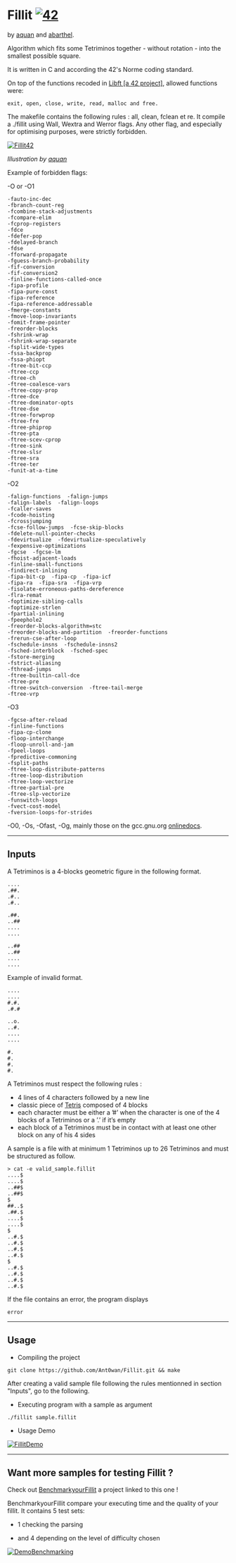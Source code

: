 # Fillit [![42](https://i.imgur.com/9NXfcit.jpg)](i.imgur.com/9NXfcit.jpg)

by <a href="https://github.com/anniton" target="_blank">aquan</a> and <a href="https://github.com/Ant0wan" target="_blank">abarthel</a>.

Algorithm which fits some Tetriminos together - without rotation - into the smallest possible square.

It is written in C and according the 42's Norme coding standard.

On top of the functions recoded in <a href="https://github.com/Ant0wan/Libft.git" target="_blank">Libft [a 42 project]</a>, allowed functions were:
```
exit, open, close, write, read, malloc and free.
```

The makefile contains the following rules : all, clean, fclean et re. It compile a ./fillit using Wall, Wextra and Werror flags. Any other flag, and especially for optimising purposes, were strictly forbidden.

<p align="center">

[![Fillit42](https://i.imgur.com/zhjXZNr.png)](i.imgur.com/zhjXZNr.png)

<em>Illustration by <a href="https://github.com/anniton" target="_blank">aquan</a></em>

</p>

Example of forbidden flags:

-O or -O1
```
-fauto-inc-dec 
-fbranch-count-reg 
-fcombine-stack-adjustments 
-fcompare-elim 
-fcprop-registers 
-fdce 
-fdefer-pop 
-fdelayed-branch 
-fdse 
-fforward-propagate 
-fguess-branch-probability 
-fif-conversion 
-fif-conversion2 
-finline-functions-called-once 
-fipa-profile 
-fipa-pure-const 
-fipa-reference 
-fipa-reference-addressable 
-fmerge-constants 
-fmove-loop-invariants 
-fomit-frame-pointer 
-freorder-blocks 
-fshrink-wrap 
-fshrink-wrap-separate 
-fsplit-wide-types 
-fssa-backprop 
-fssa-phiopt 
-ftree-bit-ccp 
-ftree-ccp 
-ftree-ch 
-ftree-coalesce-vars 
-ftree-copy-prop 
-ftree-dce 
-ftree-dominator-opts 
-ftree-dse 
-ftree-forwprop 
-ftree-fre 
-ftree-phiprop 
-ftree-pta 
-ftree-scev-cprop 
-ftree-sink 
-ftree-slsr 
-ftree-sra 
-ftree-ter 
-funit-at-a-time
```

-O2
```
-falign-functions  -falign-jumps 
-falign-labels  -falign-loops 
-fcaller-saves 
-fcode-hoisting 
-fcrossjumping 
-fcse-follow-jumps  -fcse-skip-blocks 
-fdelete-null-pointer-checks 
-fdevirtualize  -fdevirtualize-speculatively 
-fexpensive-optimizations 
-fgcse  -fgcse-lm  
-fhoist-adjacent-loads 
-finline-small-functions 
-findirect-inlining 
-fipa-bit-cp  -fipa-cp  -fipa-icf 
-fipa-ra  -fipa-sra  -fipa-vrp 
-fisolate-erroneous-paths-dereference 
-flra-remat 
-foptimize-sibling-calls 
-foptimize-strlen 
-fpartial-inlining 
-fpeephole2 
-freorder-blocks-algorithm=stc 
-freorder-blocks-and-partition  -freorder-functions 
-frerun-cse-after-loop  
-fschedule-insns  -fschedule-insns2 
-fsched-interblock  -fsched-spec 
-fstore-merging 
-fstrict-aliasing 
-fthread-jumps 
-ftree-builtin-call-dce 
-ftree-pre 
-ftree-switch-conversion  -ftree-tail-merge 
-ftree-vrp
```

-O3
```
-fgcse-after-reload 
-finline-functions 
-fipa-cp-clone
-floop-interchange 
-floop-unroll-and-jam 
-fpeel-loops 
-fpredictive-commoning 
-fsplit-paths 
-ftree-loop-distribute-patterns 
-ftree-loop-distribution 
-ftree-loop-vectorize 
-ftree-partial-pre 
-ftree-slp-vectorize 
-funswitch-loops 
-fvect-cost-model 
-fversion-loops-for-strides
```

-O0, -Os, -Ofast, -Og, mainly those on the gcc.gnu.org <a href="https://gcc.gnu.org/onlinedocs/gcc/Optimize-Options.html" target="_blank">onlinedocs</a>.

---

## Inputs

A Tetriminos is a 4-blocks geometric figure in the following format.

```
....
.##.
.#..
.#..

.##.
..##
....
....

..##
..##
....
....
```

Example of invalid format.

```
....
....
#.#.
.#.#

..o.
..#.
....
....

#.
#.
#.
#.
```

A Tetriminos must respect the following rules :

- 4 lines of 4 characters followed by a new line
- classic piece of <a href="https://tetris.com" target="_blank">Tetris</a> composed of 4 blocks
- each character must be either a ’#’ when the character is one of the 4 blocks of a Tetriminos or a ’.’ if it’s empty
- each block of a Tetriminos must be in contact with at least one other block on any of his 4 sides 

A sample is a file with at minimum 1 Tetriminos up to 26 Tetriminos and must be structured as follow.

```SHELL=
> cat -e valid_sample.fillit
....$
....$
..##$
..##$
$
##..$
.##.$
....$
....$
$
..#.$
..#.$
..#.$
..#.$
$
..#.$
..#.$
..#.$
..#.$
```

If the file contains an error, the program displays
```SHELL=
error
```

---

## Usage

- Compiling the project

```shell=
git clone https://github.com/Ant0wan/Fillit.git && make
```

After creating a valid sample file following the rules mentionned in section "Inputs", go to the following.

- Executing program with a sample as argument
```shell=
./fillit sample.fillit
```

- Usage Demo

[![FillitDemo](https://i.imgur.com/m5TOan9.gif)](i.imgur.com/m5TOan9.gif)

---

## Want more samples for testing Fillit ?

Check out <a href="https://github.com/Ant0wan/BenchmarkyourFillit.git" target="_blank">BenchmarkyourFillit</a> a project linked to this one !

BenchmarkyourFillit compare your executing time and the quality of your fillit. It contains 5 test sets:

- 1 checking the parsing

- and 4 depending on the level of difficulty chosen

[![DemoBenchmarking](https://i.imgur.com/5273vVd.gif)](i.imgur.com/5273vVd.gif)
